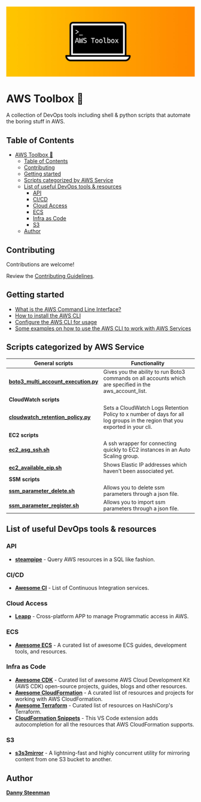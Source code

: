 ![AWS Toolbox](aws-toolbox-header.jpg)

# AWS Toolbox 🧰

A collection of DevOps tools including shell & python scripts that automate the boring stuff in AWS.

## Table of Contents

- [AWS Toolbox 🧰](#aws-toolbox-)
  - [Table of Contents](#table-of-contents)
  - [Contributing](#contributing)
  - [Getting started](#getting-started)
  - [Scripts categorized by AWS Service](#scripts-categorized-by-aws-service)
  - [List of useful DevOps tools & resources](#list-of-useful-devops-tools--resources)
    - [API](#api)
    - [CI/CD](#cicd)
    - [Cloud Access](#cloud-access)
    - [ECS](#ecs)
    - [Infra as Code](#infra-as-code)
    - [S3](#s3)
  - [Author](#author)

## Contributing

Contributions are welcome!

Review the [Contributing Guidelines](https://github.com/dannysteenman/aws-toolbox/blob/main/.github/CONTRIBUTING.md).

## Getting started

- [What is the AWS Command Line Interface?](https://docs.aws.amazon.com/cli/latest/userguide/cli-chap-welcome.html)
- [How to install the AWS CLI](https://docs.aws.amazon.com/cli/latest/userguide/install-cliv2.html)
- [Configure the AWS CLI for usage](https://docs.aws.amazon.com/cli/latest/userguide/cli-chap-configure.html)
- [Some examples on how to use the AWS CLI to work with AWS Services](https://docs.aws.amazon.com/cli/latest/userguide/cli-chap-services.html)

## Scripts categorized by AWS Service

| **General scripts**                                                              | **Functionality**                                                                                                           |
| -------------------------------------------------------------------------------- | --------------------------------------------------------------------------------------------------------------------------- |
| **[boto3_multi_account_execution.py](general/boto3_multi_account_execution.py)** | Gives you the ability to run Boto3 commands on all accounts which are specified in the aws_account_list.                    |
| **CloudWatch scripts**                                                           |                                                                                                                             |
| **[cloudwatch_retention_policy.py](cloudwatch/cloudwatch_retention_policy.py)**  | Sets a CloudWatch Logs Retention Policy to x number of days for all log groups in the region that you exported in your cli. |
| **EC2 scripts**                                                                  |                                                                                                                             |
| **[ec2_asg_ssh.sh](ec2/ec2_asg_ssh.sh)**                                         | A ssh wrapper for connecting quickly to EC2 instances in an Auto Scaling group.                                             |
| **[ec2_available_eip.sh](ec2/ec2_available_eip.sh)**                             | Shows Elastic IP addresses which haven't been associated yet.                                                               |
| **SSM scripts**                                                                  |                                                                                                                             |
| **[ssm_parameter_delete.sh](ssm/ssm_parameter_delete.sh)**                       | Allows you to delete ssm parameters through a json file.                                                                    |
| **[ssm_parameter_register.sh](ssm/ssm_parameter_register.sh)**                   | Allows you to import ssm parameters through a json file.                                                                    |

## List of useful DevOps tools & resources

### API

- **[steampipe](https://github.com/turbot/steampipe)** - Query AWS resources in a SQL like fashion.

### CI/CD

- **[Awesome CI](https://github.com/ligurio/awesome-ci)** - List of Continuous Integration services.

### Cloud Access

- **[Leapp](https://github.com/Noovolari/leapp)** - Cross-platform APP to manage Programmatic access in AWS.

### ECS

- **[Awesome ECS](https://github.com/nathanpeck/awesome-ecs)** - A curated list of awesome ECS guides, development tools, and resources.

### Infra as Code

- **[Awesome CDK](https://github.com/kolomied/awesome-cdk)** - Curated list of awesome AWS Cloud Development Kit (AWS CDK) open-source projects, guides, blogs and other resources.
- **[Awesome CloudFormation](https://github.com/aws-cloudformation/awesome-cloudformation)** - A curated list of resources and projects for working with AWS CloudFormation.
- **[Awesome Terraform](https://github.com/shuaibiyy/awesome-terraform)** - Curated list of resources on HashiCorp's Terraform.
- **[CloudFormation Snippets](https://github.com/dannysteenman/cloudformation-yaml-snippets)** - This VS Code extension adds autocompletion for all the resources that AWS CloudFormation supports.

### S3

- **[s3s3mirror](https://github.com/cobbzilla/s3s3mirror)** - A lightning-fast and highly concurrent utility for mirroring content from one S3 bucket to another.

## Author

**[Danny Steenman](https://dannys.cloud)**
